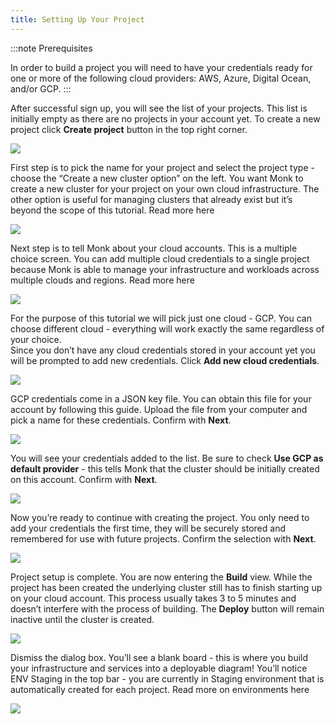 ```yaml
---
title: Setting Up Your Project
---
```


:::note Prerequisites

In order to build a project you will need to have your credentials ready for one or more of the following cloud providers:
AWS, Azure, Digital Ocean, and/or GCP. 
:::

After successful sign up, you will see the list of your projects. This list is initially empty as there are no projects in your account yet. To create a new project click **Create project** button in the top right corner.

![](/img/docs/gui/gui43.png)

First step is to pick the name for your project and select the project type - choose the “Create a new cluster option” on the left. You want Monk to create a new cluster for your project on your own cloud infrastructure. The other option is useful for managing clusters that already exist but it’s beyond the scope of this tutorial. Read more here

![](/img/docs/gui/gui52.png)

Next step is to tell Monk about your cloud accounts. This is a multiple choice screen. You can add multiple cloud credentials to a single project because Monk is able to manage your infrastructure and workloads across multiple clouds and regions. Read more here

![](/img/docs/gui/gui9.png)

For the purpose of this tutorial we will pick just one cloud - GCP. You can choose different cloud - everything will work exactly the same regardless of your choice.  
Since you don’t have any cloud credentials stored in your account yet you will be prompted to add new credentials. Click **Add new cloud credentials**.

![](/img/docs/gui/gui57.png)

GCP credentials come in a JSON key file. You can obtain this file for your account by following this guide. Upload the file from your computer and pick a name for these credentials. Confirm with **Next**.

![](/img/docs/gui/gui41.png)

You will see your credentials added to the list. Be sure to check **Use GCP as default provider** - this tells Monk that the cluster should be initially created on this account. Confirm with **Next**.

![](/img/docs/gui/gui15.png)

Now you’re ready to continue with creating the project. You only need to add your credentials the first time, they will be securely stored and remembered for use with future projects. Confirm the selection with **Next**.

![](/img/docs/gui/gui54.png)

Project setup is complete. You are now entering the **Build** view. While the project has been created the underlying cluster still has to finish starting up on your cloud account. This process usually takes 3 to 5 minutes and doesn’t interfere with the process of building. The **Deploy** button will remain inactive until the cluster is created.

![](/img/docs/gui/gui48.png)

Dismiss the dialog box. You’ll see a blank board - this is where you build your infrastructure and services into a deployable diagram! You’ll notice ENV Staging in the top bar - you are currently in Staging environment that is automatically created for each project. Read more on environments here

![](/img/docs/gui/gui22.png)
